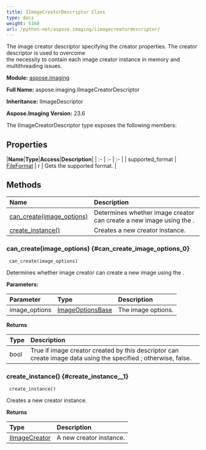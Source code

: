 ```yaml
---
title: IImageCreatorDescriptor Class
type: docs
weight: 5160
url: /python-net/aspose.imaging/iimagecreatordescriptor/
---
```


The image creator descriptor specifying the creator properties. The creator descriptor is used to overcome<br/>            the necessity to contain each image creator instance in memory and multithreading issues.

**Module:** [aspose.imaging](/imaging/python-net/aspose.imaging/)

**Full Name:** aspose.imaging.IImageCreatorDescriptor

**Inheritance:** IImageDescriptor

**Aspose.Imaging Version:** 23.6

The IImageCreatorDescriptor type exposes the following members:
## **Properties**
|**Name**|**Type**|**Access**|**Description**|
| :- | :- | :- |
| supported_format | [FileFormat](/imaging/python-net/aspose.imaging/fileformat) | r | Gets the supported format. |
## **Methods**
| **Name** | **Description** |
| :- | :- |
| [can_create(image_options)](#can_create_image_options_0) | Determines whether image creator can create a new image using the <paramref name="imageOptions" />. |
| [create_instance()](#create_instance__1) | Creates a new creator instance. |

### can_create(image_options) {#can_create_image_options_0}


```
 can_create(image_options) 
```

Determines whether image creator can create a new image using the <paramref name="imageOptions" />.

**Parameters:**

| Parameter | Type | Description |
| :- | :- | :- |
| image_options | [ImageOptionsBase](/imaging/python-net/aspose.imaging/imageoptionsbase) | The image options. |

**Returns**

| Type | Description |
| :- | :- |
| bool | <c>True</c> if image creator created by this descriptor can create image data using the specified <paramref name="imageOptions" />; otherwise, <c>false</c>. |


### create_instance() {#create_instance__1}


```
 create_instance() 
```

Creates a new creator instance.

**Returns**

| Type | Description |
| :- | :- |
| [IImageCreator](/imaging/python-net/aspose.imaging/iimagecreator) | A new creator instance. |


